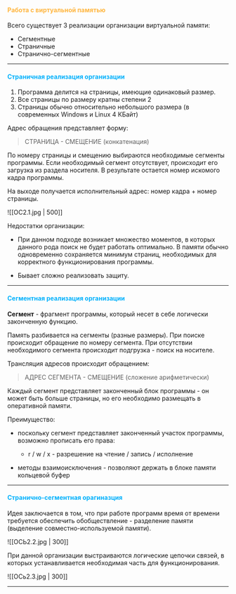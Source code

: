#### <font style="color:#ffb640">Работа с виртуальной памятью</font>

Всего существует 3 реализации организации виртуальной памяти:
- Сегментные 
- Страничные
- Странично-сегментные

---
#### <font style="color:#03b1fc">Страничная реализация организации</font>

1. Программа делится на страницы, имеющие одинаковый размер. 
2. Все страницы по размеру кратны степени 2
3. Страницы обычно относительно небольшого размера (в современных Windows и Linux 4 КБайт)

Адрес обращения представляет форму:
> СТРАНИЦА - СМЕЩЕНИЕ (конкатенация)

По номеру страницы и смещению выбираются необходимые сегменты программы. Если необходимый сегмент отсутствует, происходит его загрузка из раздела носителя. В результате остается номер искомого кадра программы. 

На выходе получается исполнительный адрес: номер кадра + номер страницы. 

![[ОС2.1.jpg | 500]]

Недостатки организации: 

- При данном подходе возникает множество моментов, в которых данного рода поиск не будет работать оптимально. В памяти обычно одновременно сохраняется минимум страниц, необходимых для корректного функционирования программы. 

- Бывает сложно реализовать защиту. 

---
#### <font style="color:#03b1fc">Сегментная реализация организации</font>

**Сегмент** - фрагмент программы, который несет в себе логически законченную функцию. 

Память разбивается на сегменты (разные размеры). При поиске происходит обращение по номеру сегмента. При отсутствии необходимого сегмента происходит подгрузка - поиск на носителе. 

Трансляция адресов происходит обращением: 
> АДРЕС СЕГМЕНТА - СМЕЩЕНИЕ (сложение арифметически)

Каждый сегмент представляет законченный блок программы - он может быть больше страницы, но его необходимо размещать в оперативной памяти.

Преимущество: 
- поскольку сегмент представляет законченный участок программы, возможно прописать его права:
	- r / w / x - разрешение на чтение / запись / исполнение

- методы взаимоисключения - позволяют держать в блоке памяти кольцевой буфер

---
#### <font style="color:#03b1fc">Странично-сегментная орагиназция</font>

Идея заключается в том, что при работе программ время от времени требуется обеспечить обобществление - разделение памяти (выделение совместно-используемой памяти). 

![[ОСЬ2.2.jpg | 300]]

При данной организации выстраиваются логические цепочки связей, в которых устанавливается необходимая часть для функционирования. 

![[ОСь2.3.jpg | 300]]

---
